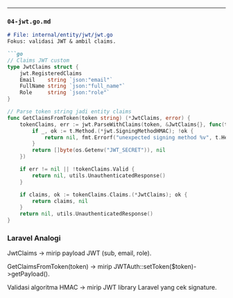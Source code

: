 
---

### `04-jwt.go.md`
```markdown
# File: internal/entity/jwt/jwt.go
Fokus: validasi JWT & ambil claims.

```go
// Claims JWT custom
type JwtClaims struct {
    jwt.RegisteredClaims
    Email    string `json:"email"`
    FullName string `json:"full_name"`
    Role     string `json:"role"`
}

// Parse token string jadi entity claims
func GetClaimsFromToken(token string) (*JwtClaims, error) {
    tokenClaims, err := jwt.ParseWithClaims(token, &JwtClaims{}, func(t *jwt.Token) (interface{}, error) {
        if _, ok := t.Method.(*jwt.SigningMethodHMAC); !ok {
            return nil, fmt.Errorf("unexpected signing method %v", t.Header["alg"])
        }
        return []byte(os.Getenv("JWT_SECRET")), nil
    })

    if err != nil || !tokenClaims.Valid {
        return nil, utils.UnauthenticatedResponse()
    }

    if claims, ok := tokenClaims.Claims.(*JwtClaims); ok {
        return claims, nil
    }
    return nil, utils.UnauthenticatedResponse()
}
```

### Laravel Analogi

JwtClaims → mirip payload JWT (sub, email, role).

GetClaimsFromToken(token) → mirip JWTAuth::setToken($token)->getPayload().

Validasi algoritma HMAC → mirip JWT library Laravel yang cek signature.
